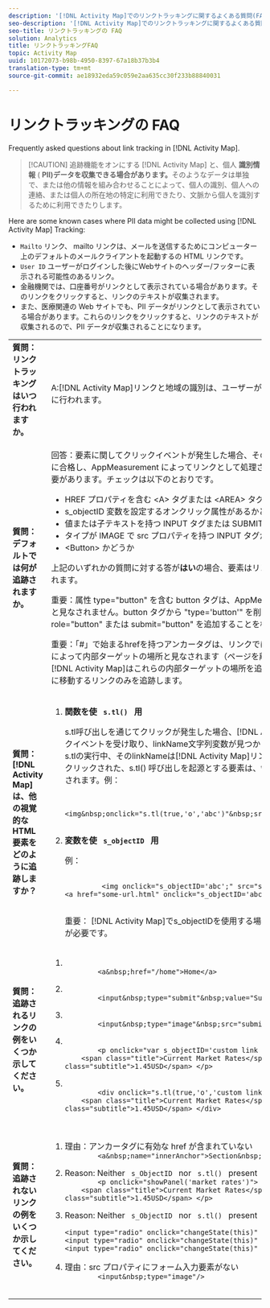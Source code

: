 ```yaml
---
description: '[!DNL Activity Map]でのリンクトラッキングに関するよくある質問(FAQ)です。'
seo-description: '[!DNL Activity Map]でのリンクトラッキングに関するよくある質問(FAQ)です。'
seo-title: リンクトラッキングの FAQ
solution: Analytics
title: リンクトラッキングFAQ
topic: Activity Map
uuid: 10172073-b98b-4950-8397-67a18b37b3b4
translation-type: tm+mt
source-git-commit: ae18932eda59c059e2aa635cc30f233b88840031

---
```



# リンクトラッキングの FAQ

Frequently asked questions about link tracking in [!DNL Activity Map].

> [!CAUTION] 追跡機能をオンにする [!DNL Activity Map] と、個人 **識別情報** ( **PII)データを収集できる場合があります。**&#x200B;そのようなデータは単独で、または他の情報を組み合わせることによって、個人の識別、個人への連絡、または個人の所在地の特定に利用できたり、文脈から個人を識別するために利用できたりします。

Here are some known cases where PII data might be collected using [!DNL Activity Map] Tracking:

* `Mailto` リンク、 mailto リンクは、メールを送信するためにコンピューター上のデフォルトのメールクライアントを起動するの HTML リンクです。
* `User ID` ユーザーがログインした後にWebサイトのヘッダー/フッターに表示される可能性のあるリンク。
* 金融機関では、口座番号がリンクとして表示されている場合があります。そのリンクをクリックすると、リンクのテキストが収集されます。
* また、医療関連の Web サイトでも、PII データがリンクとして表示されている場合があります。これらのリンクをクリックすると、リンクのテキストが収集されるので、PII データが収集されることになります。

<table id="table_0951EAC617344156BAE43000CCD838AF"> 
 <tbody> 
  <tr> 
   <td colname="col1"> <b>質問：リンクトラッキングはいつ行われますか。</b> <p> </p> </td> 
   <td colname="col2"> A:[!DNL Activity Map]リンクと地域の識別は、ユーザーがページをクリックしたときに行われます。 </td> 
  </tr> 
  <tr> 
   <td colname="col1"> <b>質問：デフォルトでは何が追跡されますか。</b> <p> </p> </td> 
   <td colname="col2"> 回答：要素に関してクリックイベントが発生した場合、その要素はいくつかのチェックに合格し、AppMeasurement によってリンクとして処理されるかどうかを特定する必要があります。チェックは以下のとおりです。 
    <ul id="ul_81B9A5A7F8534E71AEF68F2199A154F0"> 
     <li id="li_49F6DDD9DC124AE5846EC5B7D7BEA20E">HREF プロパティを含む &lt;A&gt; タグまたは &lt;AREA&gt; タグかどうか </li> 
     <li id="li_77828D24D54343E5B9A1FF7345221781">s_objectID 変数を設定するオンクリック属性があるかどうか </li> 
     <li id="li_D4B0AEEEA58A4F82A1BCBD3971A60D02">値または子テキストを持つ INPUT タグまたは SUBMIT ボタンかどうか </li> 
     <li id="li_F7ABE88308E1413E9B9C2224DEC91BAB">タイプが IMAGE で src プロパティを持つ INPUT タグかどうか </li> 
     <li id="li_F34A0C986E8040109A1DDF88C26E56D5">&lt;Button&gt; かどうか </li> 
    </ul> <p>上記のいずれかの質問に対する答が<b>はい</b>の場合、要素はリンクとして処理され、追跡されます。 </p> <p>重要：属性 type="button" を含む button タグは、AppMeasurement によってリンクと見なされません。button タグから "type='button'" を削除して、代わりに role="button" または submit="button" を追加することを検討してください。 </p> <p>重要：「#」で始まるhrefを持つアンカータグは、リンクではなく、AppMeasurementによって内部ターゲットの場所と見なされます（ページを離れないため）。既定では、[!DNL Activity Map]はこれらの内部ターゲットの場所を追跡しません。 新しいページに移動するリンクのみを追跡します。</p></td> 
  </tr> 
  <tr> 
   <td colname="col1"> <b>質問：[!DNL Activity Map]は、他の視覚的なHTML要素をどのように追跡しますか？</b> </td> 
   <td colname="col2"> 
    <ol id="ol_DA3AED165CFF44B08DFB386D4DEE26C5"> 
     <li id="li_E3E3F498F37B4FADAFDA39CCAE41511F"> <b>関数を使 <code> s.tl() </code> 用</b> <p>s.tl呼び出しを通じてクリックが発生した場合、[!DNL Activity Map]もこのクリックイベントを受け取り、linkName文字列変数が見つかったかどうかを判断します。 s.tlの実行中、そのlinkNameは[!DNL Activity Map]リンクIDとして設定されます。 クリックされた、s.tl() 呼び出しを起源とする要素は、領域を特定するために使用されます。例： </p> <p> 
       <code>
         &lt;img&amp;nbsp;onclick="s.tl(true,'o','abc')"&amp;nbsp;src="someimageurl.png"/&gt; 
       </code> </p> </li> 
     <li id="li_A93725B810FE408BA5E6B267CF8CEAE5"> <b>変数を使 <code> s_objectID </code> 用</b> <p>例： </p> <p> 
       <code>
         &lt;img&nbsp;onclick="s_objectID='abc';"&nbsp;src="someimageurl.png"/&gt; &lt;a&nbsp;href="some-url.html"&nbsp;onclick="s_objectID='abc';"&nbsp;&gt;Link&nbsp;Text&nbsp;Here&lt;/a&gt;
       </code> </p> <p>重要： [!DNL Activity Map]でs_objectIDを使用する場合は、末尾にセミコロン(;)が必要です。 </p> </li> 
    </ol> </td> 
  </tr> 
  <tr> 
   <td colname="col1"> <b>質問：追跡されるリンクの例をいくつか示してください。</b> </td> 
   <td colname="col2"> 
    <ol id="ol_697E5CE0B84D4A309DD80670697A02BA"> 
     <li id="li_2C511EFD10F14F438B1F3A1BAB4B45E0"> 
      <code>
        &lt;a&amp;nbsp;href="/home"&gt;Home&lt;/a&gt; 
      </code> </li> 
     <li id="li_76F3DB36ED734132A2386871E6EB4929"> 
      <code>
        &lt;input&amp;nbsp;type="submit"&amp;nbsp;value="Submit"/&gt; 
      </code> </li> 
     <li id="li_10CF9EDA224645169E7CDF74956DB98B"> 
      <code>
        &lt;input&amp;nbsp;type="image"&amp;nbsp;src="submit-button.png"/&gt; 
      </code> </li> 
     <li id="li_9FA171D7F49547E798DE21869F73A402"> 
      <code>
        &lt;p&nbsp;onclick="var&nbsp;s_objectID='custom&nbsp;link&nbsp;id';"&gt; &nbsp;&nbsp;&nbsp;&nbsp;&lt;span&nbsp;class="title"&gt;Current&nbsp;Market&nbsp;Rates&lt;/span&gt;&lt;span&nbsp; class="subtitle"&gt;1.45USD&lt;/span&gt; &lt;/p&gt;
      </code> </li> 
     <li id="li_C5D77589006E4514AA6F3AEB509A0BAF"> 
      <code>
        &lt;div&nbsp;onclick="s.tl(true,'o','custom&nbsp;link&nbsp;id')"&gt; &nbsp;&nbsp;&nbsp;&nbsp;&lt;span&nbsp;class="title"&gt;Current&nbsp;Market&nbsp;Rates&lt;/span&gt;&lt;span&nbsp; class="subtitle"&gt;1.45USD&lt;/span&gt; &lt;/div&gt;
      </code> </li> 
    </ol> </td> 
  </tr> 
  <tr> 
   <td colname="col1"> <b>質問：追跡されないリンクの例をいくつか示してください。</b> </td> 
   <td colname="col2"> 
    <ol id="ol_CDFDB572F76B4F68A64B66A6B0237547"> 
     <li id="li_99372060646B43EF94C13A9C682CE693">理由：アンカータグに有効な href が含まれていない 
      <code>
        &lt;a&amp;nbsp;name="innerAnchor"&gt;Section&amp;nbsp;header&lt;/a&gt; 
      </code> </li> 
     <li id="li_736A5F7DC2D74B4DA1CECEE3AD10EB19">Reason: Neither <code> s_ObjectID </code> nor <code> s.tl() </code> present 
      <code>
        &lt;p&nbsp;onclick="showPanel('market&nbsp;rates')"&gt; &nbsp;&nbsp;&nbsp;&nbsp;&lt;span&nbsp;class="title"&gt;Current&nbsp;Market&nbsp;Rates&lt;/span&gt;&lt;span&nbsp; class="subtitle"&gt;1.45USD&lt;/span&gt; &lt;/p&gt;
      </code> </li> 
     <li id="li_45F9ED97140F47F99F8C167BC1DC546F">Reason: Neither <code> s_ObjectID </code> nor <code> s.tl() </code> present 
      <code>
        &lt;input&nbsp;type="radio"&nbsp;onclick="changeState(this)"&nbsp;name="group1"&nbsp;value="A"/&gt; &lt;input&nbsp;type="radio"&nbsp;onclick="changeState(this)"&nbsp;name="group1"&nbsp;value="B"/&gt; &lt;input&nbsp;type="radio"&nbsp;onclick="changeState(this)"&nbsp;name="group1"&nbsp;value="C"/&gt;
      </code> </li> 
     <li id="li_9EBFCC58F3A94F30BA62156F14B15D55">理由：src プロパティにフォーム入力要素がない 
      <code>
        &lt;input&amp;nbsp;type="image"/&gt; 
      </code> </li> 
    </ol> </td> 
  </tr> 
 </tbody> 
</table>
